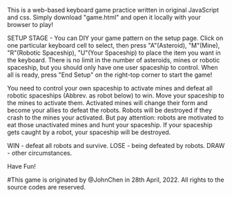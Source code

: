 This is a web-based keyboard game practice written in original JavaScript and css.
Simply download "game.html" and open it locally with your browser to play!

SETUP STAGE - You can DIY your game pattern on the setup page. Click on one particular keyboard cell to select, then press "A"(Asteroid), "M"(Mine), "R"(Robotic Spaceship), "U"(Your Spaceship) to place the item you want in the keyboard. There is no limit in the number of asteroids, mines or robotic spaceship, but you should only have one user spaceship to control. When all is ready, press "End Setup" on the right-top corner to start the game!

You need to control your own spaceship to activate mines and defeat all robotic spaceships (Abbrev. as robot below) to win. Move your spaceship to the mines to activate them. Activated mines will change their form and become your allies to defeat the robots. Robots will be destroyed if they crash to the mines your activated. But pay attention: robots are motivated to eat those unactivated mines and hunt your spaceship. If your spaceship gets caught by a robot, your spaceship will be destroyed.

WIN - defeat all robots and survive.
LOSE - being defeated by robots.
DRAW - other circumstances.

Have Fun!

#This game is originated by @JohnChen in 28th April, 2022. All rights to the source codes are reserved.
